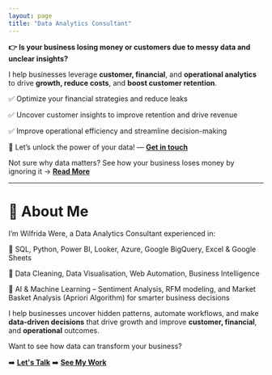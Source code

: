 ```yaml
---
layout: page
title: "Data Analytics Consultant" 
---
```


**👉 Is your business losing money or customers due to messy data and unclear insights?**

I help businesses leverage **customer, financial**, and **operational analytics** to drive **growth, reduce costs**, and **boost customer retention**.

✅ Optimize your financial strategies and reduce leaks

✅ Uncover customer insights to improve retention and drive revenue

✅ Improve operational efficiency and streamline decision-making 

🚀 Let’s unlock the power of your data! — **[Get in touch](https://www.wilfridawere.com/contact/)**

Not sure why data matters? See how your business loses money by ignoring it → **[Read More](https://www.wilfridawere.com/TheSilentKillerofBusinesses-UnusedData/)**

---

# 👋 About Me

I’m Wilfrida Were, a Data Analytics Consultant experienced in:

🔹 SQL, Python, Power BI, Looker, Azure, Google BigQuery, Excel & Google Sheets

🔹 Data Cleaning, Data Visualisation, Web Automation, Business Intelligence

🔹 AI & Machine Learning – Sentiment Analysis, RFM modeling, and Market Basket Analysis (Apriori Algorithm) for smarter business decisions

I help businesses uncover hidden patterns, automate workflows, and make **data-driven decisions** that drive growth and improve **customer, financial**, and **operational** outcomes.

Want to see how data can transform your business?

➡️ **[Let's Talk](https://www.wilfridawere.com/contact/)**
➡️ **[See My Work](https://www.wilfridawere.com/portfolio/)**
